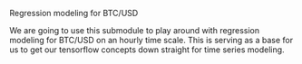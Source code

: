 Regression modeling for BTC/USD

We are going to use this submodule to play around with regression modeling for BTC/USD on an hourly time scale. This is serving as a base for us to get our tensorflow concepts down straight for time series modeling.